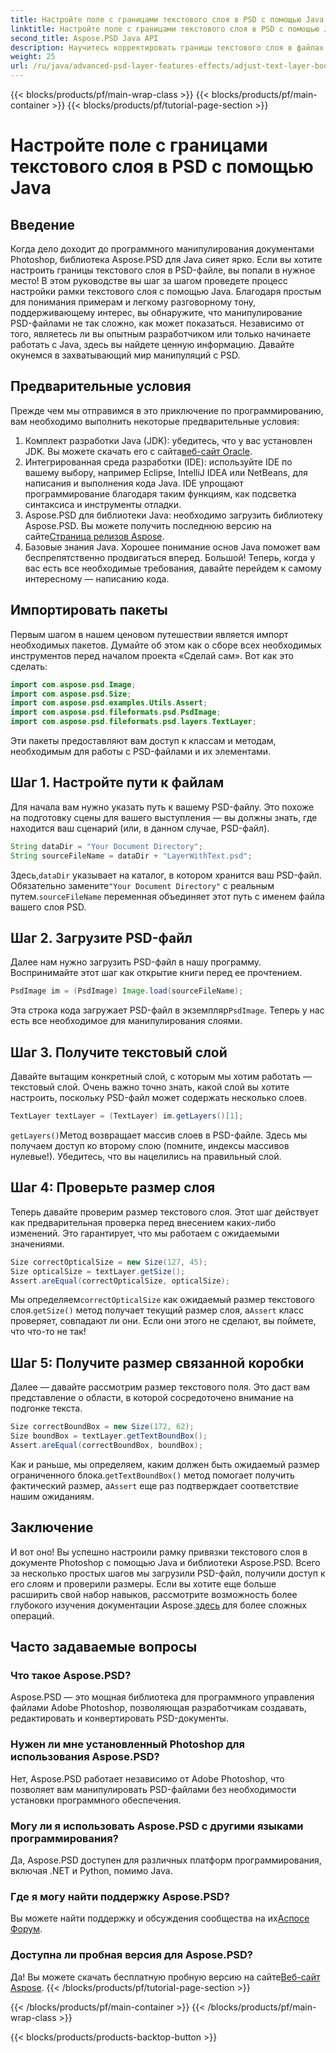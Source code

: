 ```yaml
---
title: Настройте поле с границами текстового слоя в PSD с помощью Java
linktitle: Настройте поле с границами текстового слоя в PSD с помощью Java
second_title: Aspose.PSD Java API
description: Научитесь корректировать границы текстового слоя в файлах PSD с помощью Java с Aspose.PSD. Простое руководство с пошаговыми инструкциями.
weight: 25
url: /ru/java/advanced-psd-layer-features-effects/adjust-text-layer-bound-box-psd/
---
```


{{< blocks/products/pf/main-wrap-class >}}
{{< blocks/products/pf/main-container >}}
{{< blocks/products/pf/tutorial-page-section >}}

# Настройте поле с границами текстового слоя в PSD с помощью Java

## Введение
Когда дело доходит до программного манипулирования документами Photoshop, библиотека Aspose.PSD для Java сияет ярко. Если вы хотите настроить границы текстового слоя в PSD-файле, вы попали в нужное место! В этом руководстве вы шаг за шагом проведете процесс настройки рамки текстового слоя с помощью Java.
Благодаря простым для понимания примерам и легкому разговорному тону, поддерживающему интерес, вы обнаружите, что манипулирование PSD-файлами не так сложно, как может показаться. Независимо от того, являетесь ли вы опытным разработчиком или только начинаете работать с Java, здесь вы найдете ценную информацию. Давайте окунемся в захватывающий мир манипуляций с PSD.
## Предварительные условия
Прежде чем мы отправимся в это приключение по программированию, вам необходимо выполнить некоторые предварительные условия:
1. Комплект разработки Java (JDK): убедитесь, что у вас установлен JDK. Вы можете скачать его с сайта[веб-сайт Oracle](https://www.oracle.com/java/technologies/javase-jdk11-downloads.html).
2. Интегрированная среда разработки (IDE): используйте IDE по вашему выбору, например Eclipse, IntelliJ IDEA или NetBeans, для написания и выполнения кода Java. IDE упрощают программирование благодаря таким функциям, как подсветка синтаксиса и инструменты отладки.
3.  Aspose.PSD для библиотеки Java: необходимо загрузить библиотеку Aspose.PSD. Вы можете получить последнюю версию на сайте[Страница релизов Aspose](https://releases.aspose.com/psd/java/). 
4. Базовые знания Java. Хорошее понимание основ Java поможет вам беспрепятственно продвигаться вперед.
Большой! Теперь, когда у вас есть все необходимые требования, давайте перейдем к самому интересному — написанию кода.
## Импортировать пакеты
Первым шагом в нашем ценовом путешествии является импорт необходимых пакетов. Думайте об этом как о сборе всех необходимых инструментов перед началом проекта «Сделай сам». Вот как это сделать:
```java
import com.aspose.psd.Image;
import com.aspose.psd.Size;
import com.aspose.psd.examples.Utils.Assert;
import com.aspose.psd.fileformats.psd.PsdImage;
import com.aspose.psd.fileformats.psd.layers.TextLayer;
```
Эти пакеты предоставляют вам доступ к классам и методам, необходимым для работы с PSD-файлами и их элементами.
## Шаг 1. Настройте пути к файлам
Для начала вам нужно указать путь к вашему PSD-файлу. Это похоже на подготовку сцены для вашего выступления — вы должны знать, где находится ваш сценарий (или, в данном случае, PSD-файл).

```java
String dataDir = "Your Document Directory"; 
String sourceFileName = dataDir + "LayerWithText.psd";
```
 Здесь,`dataDir` указывает на каталог, в котором хранится ваш PSD-файл. Обязательно замените`"Your Document Directory"` с реальным путем.`sourceFileName` переменная объединяет этот путь с именем файла вашего слоя PSD.
## Шаг 2. Загрузите PSD-файл
Далее нам нужно загрузить PSD-файл в нашу программу. Воспринимайте этот шаг как открытие книги перед ее прочтением.

```java
PsdImage im = (PsdImage) Image.load(sourceFileName);
```
 Эта строка кода загружает PSD-файл в экземпляр`PsdImage`. Теперь у нас есть все необходимое для манипулирования слоями.
## Шаг 3. Получите текстовый слой
Давайте вытащим конкретный слой, с которым мы хотим работать — текстовый слой. Очень важно точно знать, какой слой вы хотите настроить, поскольку PSD-файл может содержать несколько слоев.

```java
TextLayer textLayer = (TextLayer) im.getLayers()[1];
```
`getLayers()`Метод возвращает массив слоев в PSD-файле. Здесь мы получаем доступ ко второму слою (помните, индексы массивов нулевые!). Убедитесь, что вы нацелились на правильный слой.
## Шаг 4: Проверьте размер слоя
Теперь давайте проверим размер текстового слоя. Этот шаг действует как предварительная проверка перед внесением каких-либо изменений. Это гарантирует, что мы работаем с ожидаемыми значениями.

```java
Size correctOpticalSize = new Size(127, 45);
Size opticalSize = textLayer.getSize();
Assert.areEqual(correctOpticalSize, opticalSize);
```
 Мы определяем`correctOpticalSize` как ожидаемый размер текстового слоя.`getSize()` метод получает текущий размер слоя, а`Assert` класс проверяет, совпадают ли они. Если они этого не сделают, вы поймете, что что-то не так!
## Шаг 5: Получите размер связанной коробки
Далее — давайте рассмотрим размер текстового поля. Это даст вам представление о области, в которой сосредоточено внимание на подгонке текста.

```java
Size correctBoundBox = new Size(172, 62);
Size boundBox = textLayer.getTextBoundBox();
Assert.areEqual(correctBoundBox, boundBox);
```
 Как и раньше, мы определяем, каким должен быть ожидаемый размер ограниченного блока.`getTextBoundBox()` метод помогает получить фактический размер, а`Assert` еще раз подтверждает соответствие нашим ожиданиям.
## Заключение
И вот оно! Вы успешно настроили рамку привязки текстового слоя в документе Photoshop с помощью Java и библиотеки Aspose.PSD. Всего за несколько простых шагов мы загрузили PSD-файл, получили доступ к его слоям и проверили размеры. Если вы хотите еще больше расширить свой набор навыков, рассмотрите возможность более глубокого изучения документации Aspose.[здесь](https://reference.aspose.com/psd/java/) для более сложных операций.
## Часто задаваемые вопросы
### Что такое Aspose.PSD?
Aspose.PSD — это мощная библиотека для программного управления файлами Adobe Photoshop, позволяющая разработчикам создавать, редактировать и конвертировать PSD-документы.
### Нужен ли мне установленный Photoshop для использования Aspose.PSD?
Нет, Aspose.PSD работает независимо от Adobe Photoshop, что позволяет вам манипулировать PSD-файлами без необходимости установки программного обеспечения.
### Могу ли я использовать Aspose.PSD с другими языками программирования?
Да, Aspose.PSD доступен для различных платформ программирования, включая .NET и Python, помимо Java.
### Где я могу найти поддержку Aspose.PSD?
Вы можете найти поддержку и обсуждения сообщества на их[Аспосе Форум](https://forum.aspose.com/c/psd/34).
### Доступна ли пробная версия для Aspose.PSD?
 Да! Вы можете скачать бесплатную пробную версию на сайте[Веб-сайт Aspose](https://releases.aspose.com/).
{{< /blocks/products/pf/tutorial-page-section >}}

{{< /blocks/products/pf/main-container >}}
{{< /blocks/products/pf/main-wrap-class >}}

{{< blocks/products/products-backtop-button >}}
